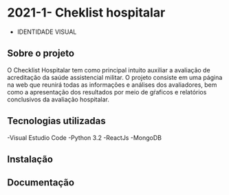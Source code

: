 # 2021-1- Cheklist hospitalar

- IDENTIDADE VISUAL


## Sobre o projeto
O Checklist Hospitalar tem como principal intuito auxiliar a avaliação de acreditação da saúde assistencial militar. O projeto consiste em uma página na web que reunirá todas as informações e análises dos avaliadores, bem como a apresentação dos resultados por meio de gŕaficos e relatórios conclusivos da avaliação hospitalar.

## Tecnologias utilizadas
<!--Falar com os devs quais tecnologias eles iram usar-->
<!--Alterações afim de realizar teste-->
-Visual Estudio Code
-Python 3.2
-ReactJs
-MongoDB

## Instalação
<!--Como a plataforma será acessada por um site a parte de instalção no README será desnecessaria -->

## Documentação 
<!--Colocar aqui onde pode ser encontrada a documentação do projeto, link do git pages por exemplo-->


